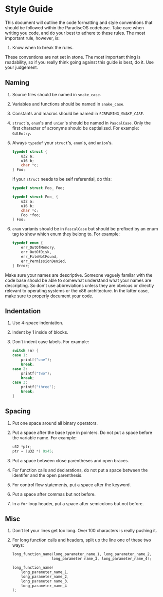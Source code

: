 # Style Guide

This document will outline the code formatting and style conventions that should
be followed within the ParadiseOS codebase. Take care when writing you code, and
do your best to adhere to these rules. The most important rule, however, is:

1. Know when to break the rules.

These conventions are not set in stone. The most important thing is readability,
so if you really think going against this guide is best, do it. Use your
judgement.

## Naming

1. Source files should be named in `snake_case`.
2. Variables and functions should be named in `snake_case`.
3. Constants and macros should be named in `SCREAMING_SNAKE_CASE`.
4. `struct`'s, `enum`'s and `union`'s should be named in `PascalCase`. Only the
   first character of acronyms should be captialized. For example: `GdtEntry`.
3. Always `typedef` your `struct`'s, `enum`'s, and `union`'s.

   ```c
   typedef struct {
       u32 a;
       u16 b;
       char *c;
   } Foo;
   ```

   If your `struct` needs to be self referential, do this:

   ```c
   typedef struct Foo_ Foo;

   typedef struct Foo_ {
       u32 a;
       u16 b;
       char *c;
       Foo *foo;
   } Foo;
   ```

5. `enum` variants should be in `PascalCase` but should be prefixed by an enum
   tag to show which enum they belong to. For example:

   ```c
   typedef enum {
       err_OutOfMemory,
       err_OutOfDisk,
       err_FileNotFound,
       err_PermissionDenied,
   } Error;
   ```

Make sure your names are descriptive. Someone vaguely familar with the code base
should be able to somewhat understand what your names are descripting. So don't
use abbreviations unless they are obvious or directly relevant to operating
systems or the x86 architecture. In the latter case, make sure to properly
document your code.

## Indentation

1. Use 4-space indentation.
2. Indent by 1 inside of blocks.
3. Don't indent case labels. For example:

   ```c
   switch (n) {
   case 1:
       printf("one");
       break;
   case 2:
       printf("two");
       break;
   case 3:
       printf("three");
       break;
   }
   ```

## Spacing

1. Put one space around all binary operators.
2. Put a space after the base type in pointers. Do not put a space before the
   variable name. For example:

   ```c
   u32 *ptr;
   ptr = (u32 *) 0x45;
   ```

3. Put a space between close parentheses and open braces.
4. For function calls and declarations, do not put a space between the identifer
   and the open parenthesis.
5. For control flow statements, put a space after the keyword.
6. Put a space after commas but not before.
7. In a `for` loop header, put a space after semicolons but not before.

## Misc

1. Don't let your lines get too long. Over 100 characters is really pushing it.
2. For long function calls and headers, split up the line one of these two ways:

   ```c
   long_function_name(long_parameter_name_1, long_parameter_name_2,
                     long_parameter name_3, long_parameter_name_4);
   ```

   ```c
   long_function_name(
       long_parameter_name_1,
       long_parameter_name_2,
       long_parameter name_3,
       long_parameter_name_4
   );
   ```
